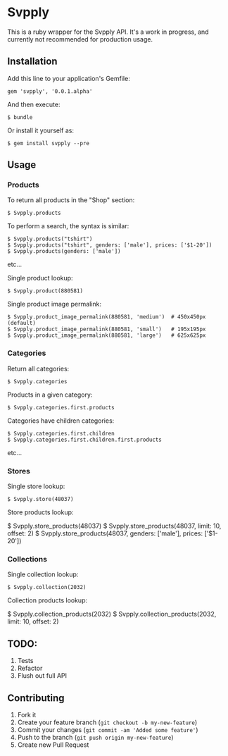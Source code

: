 # Svpply

This is a ruby wrapper for the Svpply API. It's a work in progress, and currently not recommended for production usage.

## Installation

Add this line to your application's Gemfile:

    gem 'svpply', '0.0.1.alpha'

And then execute:

    $ bundle

Or install it yourself as:

    $ gem install svpply --pre

## Usage

### Products

To return all products in the "Shop" section:

    $ Svpply.products

To perform a search, the syntax is similar:

    $ Svpply.products("tshirt")
    $ Svpply.products("tshirt", genders: ['male'], prices: ['$1-20'])
    $ Svpply.products(genders: ['male'])

etc...

Single product lookup:

    $ Svpply.product(880581)

Single product image permalink:

    $ Svpply.product_image_permalink(880581, 'medium')  # 450x450px (default)
    $ Svpply.product_image_permalink(880581, 'small')   # 195x195px
    $ Svpply.product_image_permalink(880581, 'large')   # 625x625px


### Categories

Return all categories:

    $ Svpply.categories

Products in a given category:

    $ Svpply.categories.first.products

Categories have children categories:

    $ Svpply.categories.first.children
    $ Svpply.categories.first.children.first.products

etc...

### Stores

Single store lookup:

    $ Svpply.store(48037)

Store products lookup:

$ Svpply.store_products(48037)
$ Svpply.store_products(48037, limit: 10, offset: 2)
$ Svpply.store_products(48037, genders: ['male'], prices: ['$1-20'])

### Collections

Single collection lookup:

    $ Svpply.collection(2032)

Collection products lookup:

$ Svpply.collection_products(2032)
$ Svpply.collection_products(2032, limit: 10, offset: 2)

## TODO:

1. Tests
2. Refactor
3. Flush out full API

## Contributing

1. Fork it
2. Create your feature branch (`git checkout -b my-new-feature`)
3. Commit your changes (`git commit -am 'Added some feature'`)
4. Push to the branch (`git push origin my-new-feature`)
5. Create new Pull Request
